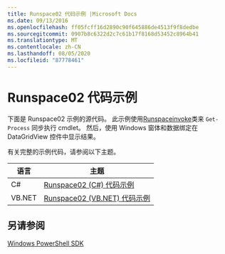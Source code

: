 ```yaml
---
title: Runspace02 代码示例 |Microsoft Docs
ms.date: 09/13/2016
ms.openlocfilehash: ff05fcff16d2890c90f645886de4513f9f8dedbe
ms.sourcegitcommit: 0907b8c6322d2c7c61b17f8168d53452c8964b41
ms.translationtype: MT
ms.contentlocale: zh-CN
ms.lasthandoff: 08/05/2020
ms.locfileid: "87778461"
---
```

# <a name="runspace02-code-samples"></a>Runspace02 代码示例

下面是 Runspace02 示例的源代码。 此示例使用[Runspaceinvoke](/dotnet/api/System.Management.Automation.RunspaceInvoke)类来 `Get-Process` 同步执行 cmdlet。 然后，使用 Windows 窗体和数据绑定在 DataGridView 控件中显示结果。

有关完整的示例代码，请参阅以下主题。

|语言|主题|
|--------------|-----------|
|C#|[Runspace02 (C#) 代码示例](./runspace02-csharp-code-sample.md)|
|VB.NET|[Runspace02 (VB.NET) 代码示例](./runspace02-vb-net-code-sample.md)|

## <a name="see-also"></a>另请参阅

[Windows PowerShell SDK](../windows-powershell-reference.md)
